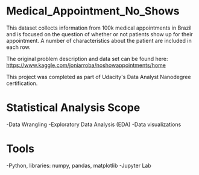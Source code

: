 # Medical_Appointment_No_Shows
This dataset collects information from 100k medical appointments in Brazil and is focused on the question of whether or not patients show up for their appointment. A number of characteristics about the patient are included in each row.

The original problem description and data set can be found here: https://www.kaggle.com/joniarroba/noshowappointments/home

This project was completed as part of Udacity's Data Analyst Nanodegree certification.

# Statistical Analysis Scope
-Data Wrangling
-Exploratory Data Analysis (EDA)
-Data visualizations

# Tools
-Python, libraries: numpy, pandas, matplotlib
-Jupyter Lab
